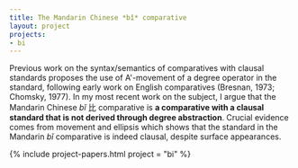 ```yaml
---
title: The Mandarin Chinese *bǐ* comparative
layout: project
projects:
- bi
---
```


Previous work on the syntax/semantics of comparatives with clausal standards proposes the use of A'-movement of a degree operator in the standard, following early work on English comparatives (Bresnan, 1973; Chomsky, 1977). In my most recent work on the subject, I argue that the Mandarin Chinese *bǐ* 比 comparative is **a comparative with a clausal standard that is not derived through degree abstraction**. Crucial evidence comes from movement and ellipsis which shows that the standard in the Mandarin *bǐ* comparative is indeed clausal, despite surface appearances.

{% include project-papers.html project = "bi" %}